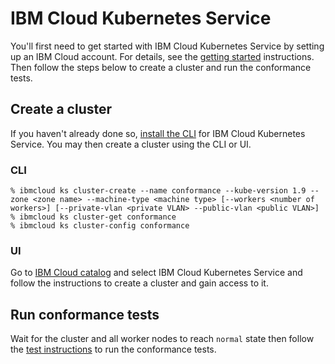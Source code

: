 # IBM Cloud Kubernetes Service

You'll first need to get started with IBM Cloud Kubernetes Service by setting up
an IBM Cloud account. For details, see the
[getting started](https://console.bluemix.net/docs/containers/container_index.html#container_index)
instructions. Then follow the steps below to create a cluster and run the
conformance tests.

## Create a cluster

If you haven't already done so, [install the CLI](https://console.bluemix.net/docs/containers/cs_cli_install.html#cs_cli_install_steps)
for IBM Cloud Kubernetes Service. You may then create a cluster using the CLI or UI.

### CLI

```
% ibmcloud ks cluster-create --name conformance --kube-version 1.9 --zone <zone name> --machine-type <machine type> [--workers <number of workers>] [--private-vlan <private VLAN> --public-vlan <public VLAN>]
% ibmcloud ks cluster-get conformance
% ibmcloud ks cluster-config conformance
```

### UI

Go to [IBM Cloud catalog](https://console.bluemix.net/catalog/?category=containers)
and select IBM Cloud Kubernetes Service and follow the instructions to create a
cluster and gain access to it.

## Run conformance tests

Wait for the cluster and all worker nodes to reach `normal` state then follow the
[test instructions](https://github.com/cncf/k8s-conformance/blob/master/instructions.md#running)
to run the conformance tests.
